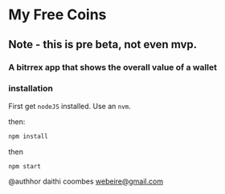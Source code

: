 # My Free Coins

## Note - this is pre beta, not even mvp.

### A bitrrex app that shows the overall value of a wallet

### installation

First get `nodeJS` installed. Use an `nvm`.

then:
```bash
npm install
```

then
```
npm start
```

@authhor daithi coombes <webeire@gmail.com>
